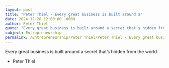 ```yaml
---
layout: post
title: "Peter Thiel - Every great business is built around a"
date: 2024-12-28 12:00:00 -0000
author: Peter Thiel
quote: "Every great business is built around a secret that’s hidden from the world."
subject: Entrepreneurship
permalink: /Entrepreneurship/Peter Thiel/Peter Thiel - Every great business is built around a
---
```


Every great business is built around a secret that’s hidden from the world.

- Peter Thiel
